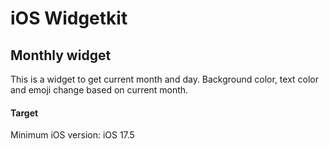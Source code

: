 # iOS Widgetkit

## Monthly widget

This is a widget to get current month and day. 
Background color, text color and emoji change based on current month.

#### Target

Minimum iOS version: iOS 17.5

